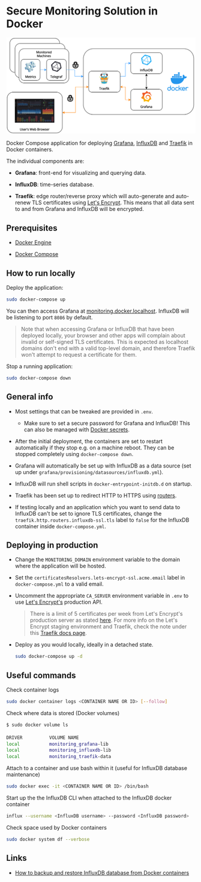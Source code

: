 # Secure Monitoring Solution in Docker

![Diagram](docs/diagram.png)

Docker Compose application for deploying [Grafana](https://grafana.com/), [InfluxDB](https://www.influxdata.com/products/influxdb-overview/) and [Traefik](https://containo.us/traefik/) in Docker containers.

The individual components are:

- **Grafana**: front-end for visualizing and querying data.

- **InfluxDB**: time-series database.

- **Traefik**: edge router/reverse proxy which will auto-generate and auto-renew TLS certificates using [Let's Encrypt](https://letsencrypt.org/). This means that all data sent to and from Grafana and InfluxDB will be encrypted.

## Prerequisites

- [Docker Engine](https://docs.docker.com/engine/install/ubuntu/)

- [Docker Compose](https://docs.docker.com/compose/install/)

## How to run locally

Deploy the application:

```bash
sudo docker-compose up
```

You can then access Grafana at [monitoring.docker.localhost](http://monitoring.docker.localhost). InfluxDB will be listening to port `8086` by default.

> Note that when accessing Grafana or InfluxDB that have been deployed locally, your browser and other apps will complain about invalid or self-signed TLS certificates. This is expected as localhost domains don't end with a valid top-level domain, and therefore Traefik won't attempt to request a certificate for them.

Stop a running application:

```bash
sudo docker-compose down
```

## General info

- Most settings that can be tweaked are provided in `.env`.

  - Make sure to set a secure password for Grafana and InfluxDB! This can also be managed with [Docker secrets](https://docs.docker.com/engine/swarm/secrets/).

- After the initial deployment, the containers are set to restart automatically if they stop e.g. on a machine reboot. They can be stopped completely using `docker-compose down`.

- Grafana will automatically be set up with InfluxDB as a data source (set up under `grafana/provisioning/datasources/influxdb.yml`).

- InfluxDB will run shell scripts in `docker-entrypoint-initdb.d` on startup.

- Traefik has been set up to redirect HTTP to HTTPS using [routers](https://doc.traefik.io/traefik/routing/routers/).

- If testing locally and an application which you want to send data to InfluxDB can't be set to ignore TLS certificates, change the `traefik.http.routers.influxdb-ssl.tls` label to `false` for the InfluxDB container inside `docker-compose.yml`.

## Deploying in production

- Change the `MONITORING_DOMAIN` environment variable to the domain where the application will be hosted.

- Set the `certificatesResolvers.lets-encrypt-ssl.acme.email` label in `docker-compose.yml` to a valid email.

- Uncomment the appropriate `CA_SERVER` environment variable in `.env` to use [Let's Encrypt's](https://letsencrypt.org/) production API.

    > There is a limit of 5 certificates per week from Let's Encrypt's production server as stated [here](https://letsencrypt.org/docs/rate-limits/). For more info on the Let's Encrypt staging environment and Traefik, check the note under this [Traefik docs page](https://docs.traefik.io/v2.0/user-guides/docker-compose/acme-tls/#setup).

- Deploy as you would locally, ideally in a detached state.

  ```bash
  sudo docker-compose up -d
  ```

## Useful commands

Check container logs

```bash
sudo docker container logs <CONTAINER NAME OR ID> [--follow]
```

Check where data is stored (Docker volumes)

```bash
$ sudo docker volume ls

DRIVER          VOLUME NAME
local           monitoring_grafana-lib
local           monitoring_influxdb-lib
local           monitoring_traefik-data
```

Attach to a container and use bash within it (useful for InfluxDB database maintenance)

```bash
sudo docker exec -it <CONTAINER NAME OR ID> /bin/bash
```

Start up the the InfluxDB CLI when attached to the InfluxDB docker container

```bash
influx --username <InfluxDB username> --password <InfluxDB password>
```

Check space used by Docker containers

```bash
sudo docker system df --verbose
```

## Links

- [How to backup and restore InfluxDB database from Docker containers](https://www.influxdata.com/blog/backuprestore-of-influxdb-fromto-docker-containers/)
